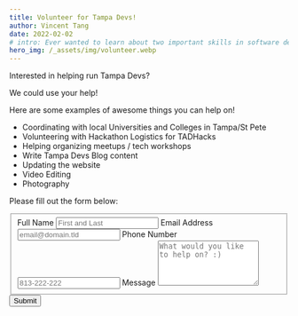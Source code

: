 ```yaml
---
title: Volunteer for Tampa Devs!
author: Vincent Tang
date: 2022-02-02
# intro: Ever wanted to learn about two important skills in software development? We presented this topic over at one of our sponsor companies, ReliaQuest!
hero_img: /_assets/img/volunteer.webp
---
```


Interested in helping run Tampa Devs?

We could use your help!

Here are some examples of awesome things you can help on!

- Coordinating with local Universities and Colleges in Tampa/St Pete
- Volunteering with Hackathon Logistics for TADHacks
- Helping organizing meetups / tech workshops
- Write Tampa Devs Blog content
- Updating the website
- Video Editing
- Photography

Please fill out the form below:

<form class="formspree" id="fs-frm" name="simple-contact-form" accept-charset="utf-8" action="https://formspree.io/f/mqkjkqae" method="post">
  <fieldset id="fs-frm-inputs">
    <label for="full-name">Full Name</label>
    <input type="text" name="name" id="full-name" placeholder="First and Last" required="">
    <label for="email-address">Email Address</label>
    <input type="email" name="_replyto" id="email-address" placeholder="email@domain.tld" required="">
    <label for="phone-number">Phone Number</label>
    <input type="text" name="phone-number" id="phone-number" placeholder="813-222-222" required="">
    <label for="message">Message</label>
    <textarea rows="5" name="message" id="message" placeholder="What would you like to help on? :)" required=""></textarea>
    <input type="hidden" name="_subject" id="email-subject" value="Contact Form Submission">
  </fieldset>
  <input type="submit" value="Submit">
</form>